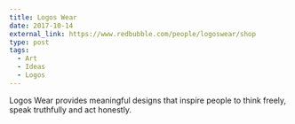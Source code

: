 ```yaml
---
title: Logos Wear
date: 2017-10-14
external_link: https://www.redbubble.com/people/logoswear/shop
type: post
tags:
  - Art
  - Ideas
  - Logos
---
```


Logos Wear provides meaningful designs that inspire people to think freely, speak truthfully and act honestly.

<!--more-->


